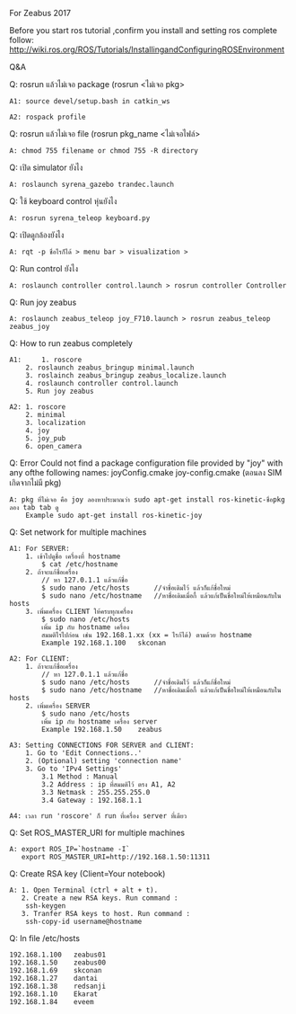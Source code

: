 For Zeabus 2017


Before you start ros tutorial ,confirm you install and setting ros complete follow:
	http://wiki.ros.org/ROS/Tutorials/InstallingandConfiguringROSEnvironment
	
Q&A

Q:  rosrun แล้วไม่เจอ package (rosrun <ไม่เจอ pkg>

	A1: source devel/setup.bash in catkin_ws 

	A2: rospack profile

Q: rosrun แล้วไม่เจอ file (rosrun pkg_name <ไม่เจอไฟล์>

	A: chmod 755 filename or chmod 755 -R directory

Q: เปิด simulator ยังไง

	A: roslaunch syrena_gazebo trandec.launch

Q: ใช้ keyboard control หุ่นยังไง
	
	A: rosrun syrena_teleop keyboard.py 

Q: เปิดดูกล้องยังไง

	A: rqt -p ชื่อไรก็ได้ > menu bar > visualization > 

Q: Run control ยังไง

	A: roslaunch controller control.launch > rosrun controller Controller
Q: Run joy zeabus

	A: roslaunch zeabus_teleop joy_F710.launch > rosrun zeabus_teleop zeabus_joy
Q: How to run zeabus completely
	
	A1: 	1. roscore
		2. roslaunch zeabus_bringup minimal.launch
		3. roslainch zeabus_bringup zeabus_localize.launch
		4. roslaunch controller control.launch
		5. Run joy zeabus
		
	A2:	1. roscore
		2. minimal
		3. localization
		4. joy
		5. joy_pub
		6. open_camera
		
Q: Error Could not find a package configuration file provided by "joy" with any ofthe following names:
   joyConfig.cmake
   joy-config.cmake
(ตอนลง SIM เกิดจากไม่มี pkg)
	
	A: pkg ที่ไม่เจอ คือ joy ลองหาประมาณว่า sudo apt-get install ros-kinetic-ชื่อpkg ลอง tab tab ดู
		Example sudo apt-get install ros-kinetic-joy   	
		
Q: Set network for multiple machines

	A1: For SERVER:
		1. เข้าไปดูชื่อ เครื่องที่ hostname 
			$ cat /etc/hostname
		2. ถ้าจะแก้ชื่อเครื่อง 
			// หา 127.0.1.1	แล้วแก้ชื่อ 
			$ sudo nano /etc/hosts		//จำชื่อเดิมไว้ แล้วก็แก้ชื่อใหม่ 
			$ sudo nano /etc/hostname	//หาชื่อเดิมเมื่อกี้ แล้วแก้เป็นชื่อใหม่ให้เหมือนกับใน hosts
		3. เพิ่มเครื่อง CLIENT ให้ครบทุกเครื่อง
			$ sudo nano /etc/hosts
			เพิ่ม ip กับ hostname เครื่อง
			สมมติไรไปก่อน เช่น 192.168.1.xx (xx = ไรก้ได้) ตามด้วย hostname 
			Example 192.168.1.100	skconan
	
	A2: For CLIENT:
		1. ถ้าจะแก้ชื่อเครื่อง 
			// หา 127.0.1.1	แล้วแก้ชื่อ 
			$ sudo nano /etc/hosts		//จำชื่อเดิมไว้ แล้วก็แก้ชื่อใหม่ 
			$ sudo nano /etc/hostname	//หาชื่อเดิมเมื่อกี้ แล้วแก้เป็นชื่อใหม่ให้เหมือนกับใน hosts
		2. เพิ่มเครื่อง SERVER
			$ sudo nano /etc/hosts
			เพิ่ม ip กับ hostname เครื่อง server 
			Example 192.168.1.50	zeabus
			
	A3: Setting CONNECTIONS FOR SERVER and CLIENT:
		1. Go to 'Edit Connections..'
		2. (Optional) setting 'connection name'
		3. Go to 'IPv4 Settings'
			3.1 Method : Manual
			3.2 Address : ip ที่สมมติไว้ ตรง A1, A2
			3.3 Netmask : 255.255.255.0
			3.4 Gateway : 192.168.1.1
			
	A4: เวลา run 'roscore' ก็ run ที่เครื่อง server ที่เดียว

Q: Set ROS_MASTER_URI for multiple machines
	
	A: export ROS_IP=`hostname -I`
	   export ROS_MASTER_URI=http://192.168.1.50:11311

Q: Create RSA key (Client=Your notebook)
	
	A: 1. Open Terminal (ctrl + alt + t).
	   2. Create a new RSA keys. Run command :
		ssh-keygen
	   3. Tranfer RSA keys to host. Run command :
	   	ssh-copy-id username@hostname
Q: In file /etc/hosts

	192.168.1.100   zeabus01
	192.168.1.50    zeabus00
	192.168.1.69    skconan
	192.168.1.27    dantai 
	192.168.1.38    redsanji
	192.168.1.10    Ekarat 
	192.168.1.84    eveem
